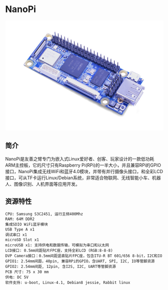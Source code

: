 # NanoPi
![](../pic/NanoPi.jpg)

## 简介   
NanoPi是友善之臂专门为嵌入式Linux爱好者、创客、玩家设计的一款低功耗ARM主控板，它的尺寸只有Raspberry Pi(RPi)的一半大小，并且兼容RPi的GPIO接口，NanoPi集成无线WiFi和蓝牙4.0模块，并带有并行摄像头接口，和全彩LCD接口，可从TF卡运行Linux/Debian系统，非常适合物联网、无线智能小车、机器人、图像识别、人机界面等应用开发。

## 资源特性

    CPU: Samsung S3C2451, 运行主频400Mhz
    RAM: 64M DDR2
    集成SDIO WiFi蓝牙模块
    USB Type A x1
    调试串口 x1
    microSD Slot x1
    microUSB x1: 支持供电和数据传输，可模拟为串口和以太网
    LCD接口: 0.5mm间距贴片FPC座，支持全彩LCD (RGB:8-8-8)
    DVP Camera接口：0.5mm间距竖直贴片FPC座，包含ITU-R BT 601/656 8-bit，I2C和IO
    GPIO1: 2.54mm间距，40pin, 兼容RPi的GPIO，含UART, SPI, I2C, IO等管脚资源
    GPIO2: 2.54mm间距, 12pin, 含I2S, I2C, UART等管脚资源
    PCB 尺寸: 75 x 30 mm
    供电: DC 5V
    软件支持: u-boot, Linux-4.1, Debian8 jessie, Rabbit linux
